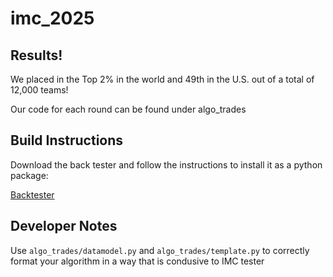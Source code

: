 # imc_2025
## Results!
We placed in the Top 2% in the world and 49th in the U.S. out of a total of 12,000 teams!

Our code for each round can be found under algo_trades

## Build Instructions

Download the back tester and follow the instructions to install it as a python package:

[Backtester](https://github.com/jmerle/imc-prosperity-3-backtester)


## Developer Notes

Use `algo_trades/datamodel.py` and `algo_trades/template.py` to correctly format your algorithm in a way that is condusive to IMC tester
